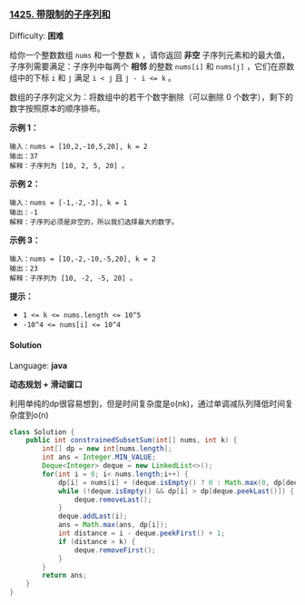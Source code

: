### [1425\. 带限制的子序列和](https://leetcode-cn.com/problems/constrained-subsequence-sum/)

Difficulty: **困难**


给你一个整数数组 `nums` 和一个整数 `k` ，请你返回 **非空** 子序列元素和的最大值，子序列需要满足：子序列中每两个 **相邻** 的整数 `nums[i]` 和 `nums[j]` ，它们在原数组中的下标 `i` 和 `j` 满足 `i < j` 且 `j - i <= k` 。

数组的子序列定义为：将数组中的若干个数字删除（可以删除 0 个数字），剩下的数字按照原本的顺序排布。

**示例 1：**

```
输入：nums = [10,2,-10,5,20], k = 2
输出：37
解释：子序列为 [10, 2, 5, 20] 。
```

**示例 2：**

```
输入：nums = [-1,-2,-3], k = 1
输出：-1
解释：子序列必须是非空的，所以我们选择最大的数字。
```

**示例 3：**

```
输入：nums = [10,-2,-10,-5,20], k = 2
输出：23
解释：子序列为 [10, -2, -5, 20] 。
```

**提示：**

*   `1 <= k <= nums.length <= 10^5`
*   `-10^4 <= nums[i] <= 10^4`


#### Solution

Language: **java**

**动态规划 + 滑动窗口**

利用单纯的dp很容易想到，但是时间复杂度是o(nk)，通过单调减队列降低时间复杂度到o(n)

```java
class Solution {
    public int constrainedSubsetSum(int[] nums, int k) {
        int[] dp = new int[nums.length];
        int ans = Integer.MIN_VALUE;
        Deque<Integer> deque = new LinkedList<>();
        for(int i = 0; i< nums.length;i++) {
            dp[i] = nums[i] + (deque.isEmpty() ? 0 : Math.max(0, dp[deque.peekFirst()]));
            while (!deque.isEmpty() && dp[i] > dp[deque.peekLast()]) {
                deque.removeLast();
            }
            deque.addLast(i);
            ans = Math.max(ans, dp[i]);
            int distance = i - deque.peekFirst() + 1;
            if (distance > k) {
                deque.removeFirst();
            }
        }
        return ans;
    }
}
```